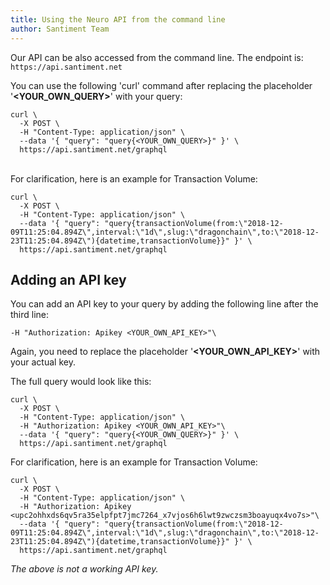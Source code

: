 ```yaml
---
title: Using the Neuro API from the command line
author: Santiment Team
---
```


Our API can be also accessed from the command line. The endpoint is:
`https://api.santiment.net`

You can use the following \'curl\' command after replacing the
placeholder \'**\<YOUR\_OWN\_QUERY\>**\' with your query:

    curl \
      -X POST \
      -H "Content-Type: application/json" \
      --data '{ "query": "query{<YOUR_OWN_QUERY>}" }' \
      https://api.santiment.net/graphql

\
For clarification, here is an example for Transaction Volume:

    curl \
      -X POST \
      -H "Content-Type: application/json" \
      --data '{ "query": "query{transactionVolume(from:\"2018-12-09T11:25:04.894Z\",interval:\"1d\",slug:\"dragonchain\",to:\"2018-12-23T11:25:04.894Z\"){datetime,transactionVolume}}" }' \
      https://api.santiment.net/graphql

## Adding an API key

You can add an API key to your query by adding the following line after
the third line:

    -H "Authorization: Apikey <YOUR_OWN_API_KEY>"\

Again, you need to replace the placeholder
\'**\<YOUR\_OWN\_API\_KEY\>**\' with your actual key.

The full query would look like this:

    curl \
      -X POST \
      -H "Content-Type: application/json" \
      -H "Authorization: Apikey <YOUR_OWN_API_KEY>"\
      --data '{ "query": "query{<YOUR_OWN_QUERY>}" }' \
      https://api.santiment.net/graphql

For clarification, here is an example for Transaction Volume:

    curl \
      -X POST \
      -H "Content-Type: application/json" \
      -H "Authorization: Apikey <upc2ohhxds6qv5ra35elpfpt7jmc7264_x7vjos6h6lwt9zwczsm3boayuqx4vo7s>"\
      --data '{ "query": "query{transactionVolume(from:\"2018-12-09T11:25:04.894Z\",interval:\"1d\",slug:\"dragonchain\",to:\"2018-12-23T11:25:04.894Z\"){datetime,transactionVolume}}" }' \
      https://api.santiment.net/graphql

*The above is not a working API key.*
